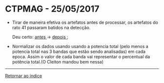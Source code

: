 # CTPMAG - 25/05/2017
 
* Tirar de maneira efetiva os artefatos antes de processar, os artefatos do rato 41 passaram batidos na detecção.

	Deu certo: [ antes ](imagens/xainado.png "oi") -> [ depois ](imagens/arrumado.png "oi");

* Normalizar os dados usando usando a potencia total (pelo menos a potencia total nas 3 bandas que estão sendo analisadas) em cada epoca. Assim o valor de cada banda vai representar o percentual da potência total.(O Cleiton mandou bem nessa)

****
 
[Retornar ao índice](https://github.com/vittorfp/Open-Lab-Book/blob/master/README.md "Oi")
 
